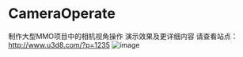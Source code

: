 # CameraOperate
制作大型MMO项目中的相机视角操作
演示效果及更详细内容 请查看站点：http://www.u3d8.com/?p=1235
![image](http://www.u3d8.com/wp-content/uploads/2017/08/CameraOperate3.gif)
